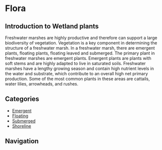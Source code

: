 
# Flora

## Introduction to Wetland plants

Freshwater marshes are highly productive and therefore can support a large biodiversity of vegetation. Vegetation is a key component in determining the structure of a freshwater marsh. In a freshwater marsh, there are emergent plants, floating plants, floating leaved and submerged. The primary plant in freshwater marshes are emergent plants. Emergent plants are plants with soft stems and are highly adapted to live in saturated soils. Freshwater marshes have a lengthy growing season and contain high nutrient levels in the water and substrate, which contribute to an overall high net primary production. Some of the most common plants in these areas are cattails, water lilies, arrowheads, and rushes.

## Categories

- [Emergent](emergent.md)
- [Floating](floating.md)
- [Submerged](submerged.md)
- [Shoreline](shoreline.md)

## Navigation

